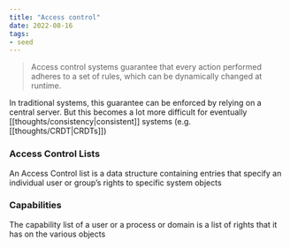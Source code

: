 ```yaml
---
title: "Access control"
date: 2022-08-16
tags:
- seed
---
```


> Access control systems guarantee that every action performed adheres to a set of rules, which can be dynamically changed at runtime.

In traditional systems, this guarantee can be enforced by relying on a central server. But this becomes a lot more difficult for eventually [[thoughts/consistency|consistent]] systems (e.g. [[thoughts/CRDT|CRDTs]])

### Access Control Lists
An Access Control list is a data structure containing entries that specify an individual user or group’s rights to specific system objects

### Capabilities
The capability list of a user or a process or domain is a list of rights that it has on the various objects